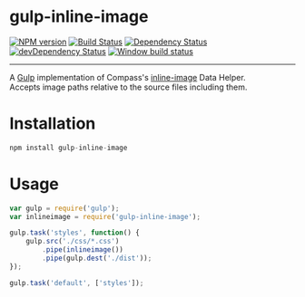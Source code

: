 gulp-inline-image
==========

[![NPM version][npm-image]][npm-url] 
[![Build Status][travis-image]][travis-url] 
[![Dependency Status][dep-image]][dep-url] 
[![devDependency Status][devdep-image]][devdep-url] 
[![Window build status][appveyor-image]][appveyor-url] 

---

A [Gulp](http://github.com/gulpjs/gulp) implementation of Compass's [inline-image](http://compass-style.org/reference/compass/helpers/inline-data/#inline-image) Data Helper.  
Accepts image paths relative to the source files including them.

# Installation
```js
npm install gulp-inline-image
```

# Usage
```js
var gulp = require('gulp');
var inlineimage = require('gulp-inline-image');

gulp.task('styles', function() {
    gulp.src('./css/*.css')
        .pipe(inlineimage()) 
        .pipe(gulp.dest('./dist'));
});

gulp.task('default', ['styles']);
```

[npm-url]: https://www.npmjs.com/packages/gulp-inline-image
[npm-image]: http://img.shields.io/npm/v/gulp-inline-image.svg?style=flat
[travis-url]: https://travis-ci.org/dkruythoff/gulp-inline-image
[travis-image]: https://travis-ci.org/dkruythoff/gulp-inline-image.svg?branch=master
[dep-url]: https://david-dm.org/dkruythoff/gulp-inline-image
[dep-image]: https://david-dm.org/dkruythoff/gulp-inline-image.svg
[devdep-url]: https://david-dm.org/dkruythoff/gulp-inline-image#info=devDependencies
[devdep-image]: https://david-dm.org/dkruythoff/gulp-inline-image/dev-status.svg
[appveyor-url]: https://ci.appveyor.com/project/dkruythoff/gulp-inline-image/branch/master
[appveyor-image]: https://ci.appveyor.com/api/projects/status/7n3a0y0pbychbg57/branch/master?svg=true